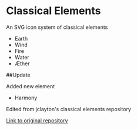 # Classical Elements
An SVG icon system of classical elements

* Earth
* Wind
* Fire
* Water
* Æther

##Update

Added new element

* Harmony

Edited from jclayton's classical elements repository

[Link to original repository](github.com/jclayton/classical-elements)
